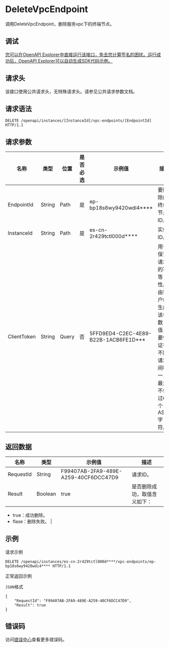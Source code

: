 # DeleteVpcEndpoint

调用DeleteVpcEndpoint，删除服务vpc下的终端节点。

## 调试

[您可以在OpenAPI Explorer中直接运行该接口，免去您计算签名的困扰。运行成功后，OpenAPI Explorer可以自动生成SDK代码示例。](https://api.aliyun.com/#product=elasticsearch&api=DeleteVpcEndpoint&type=ROA&version=2017-06-13)

## 请求头

该接口使用公共请求头，无特殊请求头。请参见公共请求参数文档。

## 请求语法

```
DELETE /openapi/instances/[InstanceId]/vpc-endpoints/[EndpointId] HTTP/1.1
```

## 请求参数

|名称|类型|位置|是否必选|示例值|描述|
|--|--|--|----|---|--|
|EndpointId|String|Path|是|ep-bp18s6wy9420wdi4\*\*\*\*|要删除的终端节点ID。 |
|InstanceId|String|Path|是|es-cn-2r429tctl000d\*\*\*\*|实例ID。 |
|ClientToken|String|Query|否|5FFD9ED4-C2EC-4E89-B22B-1ACB6FE1D\*\*\*|用于保证请求的幂等性。由客户端生成该参数值，要保证在不同请求间唯一，最大不值过64个ASCII字符。 |

## 返回数据

|名称|类型|示例值|描述|
|--|--|---|--|
|RequestId|String|F99407AB-2FA9-489E-A259-40CF6DCC47D9|请求ID。 |
|Result|Boolean|true|是否删除成功，取值含义如下：

 -   true：成功删除。
-   flase：删除失败。 |

## 示例

请求示例

```
DELETE /openapi/instances/es-cn-2r429tctl000d****/vpc-endpoints/ep-bp18s6wy9420wdi4**** HTTP/1.1
```

正常返回示例

`JSON`格式

```
{
    "RequestId": "F99407AB-2FA9-489E-A259-40CF6DCC47D9", 
    "Result": true
}
```

## 错误码

访问[错误中心](https://error-center.alibabacloud.com/status/product/elasticsearch)查看更多错误码。

